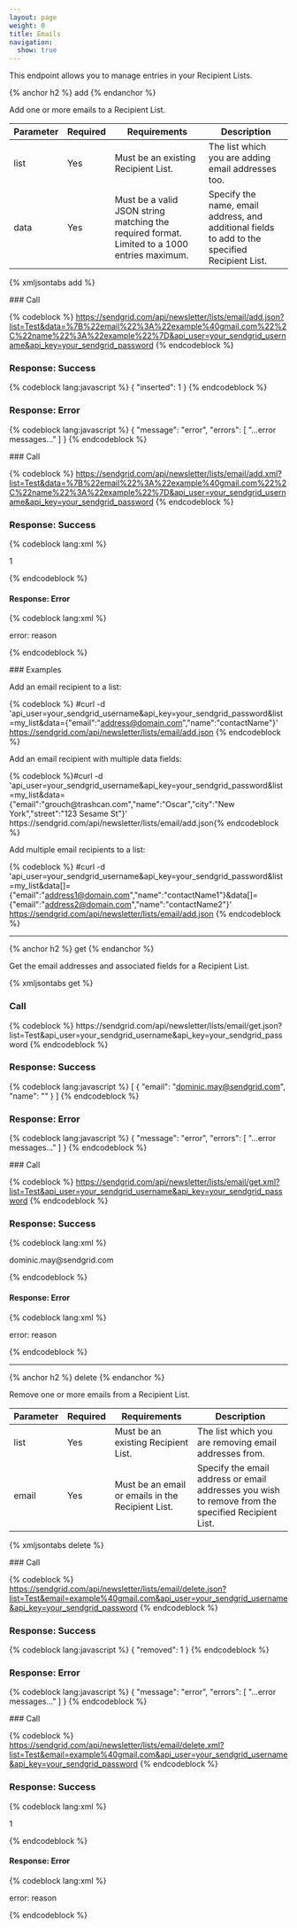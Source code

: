 ```yaml
---
layout: page
weight: 0
title: Emails
navigation:
  show: true
---
```


This endpoint allows you to manage entries in your Recipient Lists.


{% anchor h2 %} add {% endanchor %}


Add one or more emails to a Recipient List.

<table class="table table-bordered table-striped">
   <thead>
      <tr>
         <th>Parameter</th>
         <th>Required</th>
         <th>Requirements</th>
         <th>Description</th>
      </tr>
   </thead>
   <tbody>
      <tr>
         <td>list</td>
         <td>Yes</td>
         <td>Must be an existing Recipient List.</td>
         <td>The list which you are adding email addresses too.</td>
      </tr>
      <tr>
         <td>data</td>
         <td>Yes</td>
         <td>Must be a valid JSON string matching the required format. Limited to a 1000 entries maximum.</td>
         <td>Specify the name, email address, and additional fields to add to the specified Recipient List.</td>
      </tr>
   </tbody>
</table>


{% xmljsontabs add %}

<div markdown="1" class="tab-content">
<div markdown="1" class="tab-pane active" id="add-json">
### Call



{% codeblock %}
https://sendgrid.com/api/newsletter/lists/email/add.json?list=Test&data=%7B%22email%22%3A%22example%40gmail.com%22%2C%22name%22%3A%22example%22%7D&api_user=your_sendgrid_username&api_key=your_sendgrid_password
{% endcodeblock %}
<h3>Response: Success</h3>

{% codeblock lang:javascript %}
{
  "inserted": 1
}
{% endcodeblock %}




### Response: Error




{% codeblock lang:javascript %}
{
  "message": "error",
  "errors": [
    "...error messages..."
  ]
}
{% endcodeblock %}




</div>
<div markdown="1" class="tab-pane" id="add-xml">
### Call



{% codeblock %}
https://sendgrid.com/api/newsletter/lists/email/add.xml?list=Test&data=%7B%22email%22%3A%22example%40gmail.com%22%2C%22name%22%3A%22example%22%7D&api_user=your_sendgrid_username&api_key=your_sendgrid_password
{% endcodeblock %}
<h3>Response: Success</h3>


{% codeblock lang:xml %}
<?xml version="1.0" encoding="ISO-8859-1"?>

<result>
   <inserted>1</inserted>
</result>

{% endcodeblock %}




#### Response: Error




{% codeblock lang:xml %}
<?xml version="1.0" encoding="ISO-8859-1"?>

<result>
   <message>error: reason</message>
</result>

{% endcodeblock %}




</div>
</div>
### Examples

Add an email recipient to a list:



{% codeblock %}
#curl -d 'api_user=your_sendgrid_username&api_key=your_sendgrid_password&list=my_list&data={"email":"address@domain.com","name":"contactName"}' https://sendgrid.com/api/newsletter/lists/email/add.json
{% endcodeblock %}

<p>Add an email recipient with multiple data fields:</p>
{% codeblock %}#curl -d 'api_user=your_sendgrid_username&api_key=your_sendgrid_password&list=my_list&data={"email":"grouch@trashcan.com","name":"Oscar","city":"New York","street":"123 Sesame St"}' https://sendgrid.com/api/newsletter/lists/email/add.json{% endcodeblock %}



Add multiple email recipients to a list:



{% codeblock %}
#curl -d 'api_user=your_sendgrid_username&api_key=your_sendgrid_password&list=my_list&data[]={"email":"address1@domain.com","name":"contactName1"}&data[]={"email":"address2@domain.com","name":"contactName2"}' https://sendgrid.com/api/newsletter/lists/email/add.json
{% endcodeblock %}

<hr/>



{% anchor h2 %}
get 
{% endanchor %}


<p>Get the email addresses and associated fields for a Recipient List.</p>




{% xmljsontabs get %}

  <div class="tab-content">
    <div class="tab-pane active" id="get-json">
<h3>Call</h3>
{% codeblock %}
https://sendgrid.com/api/newsletter/lists/email/get.json?list=Test&api_user=your_sendgrid_username&api_key=your_sendgrid_password
{% endcodeblock %}



### Response: Success




{% codeblock lang:javascript %}
[
  {
    "email": "dominic.may@sendgrid.com",
    "name": ""
  }
]
{% endcodeblock %}




### Response: Error




{% codeblock lang:javascript %}
{
  "message": "error",
  "errors": [
    "...error messages..."
  ]
}
{% endcodeblock %}




</div>
<div markdown="1" class="tab-pane" id="get-xml">
### Call



{% codeblock %}
https://sendgrid.com/api/newsletter/lists/email/get.xml?list=Test&api_user=your_sendgrid_username&api_key=your_sendgrid_password
{% endcodeblock %}
<h3>Response: Success</h3>


{% codeblock lang:xml %}
<?xml version="1.0" encoding="ISO-8859-1"?>

<emails>
   <email>
      <email>dominic.may@sendgrid.com</email>
      <name>
    </name>
   </email>
</emails>

{% endcodeblock %}




#### Response: Error




{% codeblock lang:xml %}
<?xml version="1.0" encoding="ISO-8859-1"?>

<result>
   <message>error: reason</message>
</result>

{% endcodeblock %}




</div>
</div>

* * * * *


{% anchor h2 %} delete {% endanchor %}


Remove one or more emails from a Recipient List.

<table class="table table-bordered table-striped">
   <thead>
      <tr>
         <th>Parameter</th>
         <th>Required</th>
         <th>Requirements</th>
         <th>Description</th>
      </tr>
   </thead>
   <tbody>
      <tr>
         <td>list</td>
         <td>Yes</td>
         <td>Must be an existing Recipient List.</td>
         <td>The list which you are removing email addresses from.</td>
      </tr>
      <tr>
         <td>email</td>
         <td>Yes</td>
         <td>Must be an email or emails in the Recipient List.</td>
         <td>Specify the email address or email addresses you wish to remove from the specified Recipient List.</td>
      </tr>
   </tbody>
</table>


{% xmljsontabs delete %}

<div markdown="1" class="tab-content">
<div markdown="1" class="tab-pane active" id="delete-json">
### Call



{% codeblock %}
https://sendgrid.com/api/newsletter/lists/email/delete.json?list=Test&email=example%40gmail.com&api_user=your_sendgrid_username&api_key=your_sendgrid_password
{% endcodeblock %}
<h3>Response: Success</h3>

{% codeblock lang:javascript %}
{
  "removed": 1
}
{% endcodeblock %}




### Response: Error




{% codeblock lang:javascript %}
{
  "message": "error",
  "errors": [
    "...error messages..."
  ]
}
{% endcodeblock %}




</div>
<div markdown="1" class="tab-pane" id="delete-xml">
### Call



{% codeblock %}
https://sendgrid.com/api/newsletter/lists/email/delete.xml?list=Test&email=example%40gmail.com&api_user=your_sendgrid_username&api_key=your_sendgrid_password
{% endcodeblock %}
<h3>Response: Success</h3>


{% codeblock lang:xml %}
<?xml version="1.0" encoding="ISO-8859-1"?>

<result>
   <removed>1</removed>
</result>

{% endcodeblock %}




#### Response: Error




{% codeblock lang:xml %}
<?xml version="1.0" encoding="ISO-8859-1"?>

<result>
   <message>error: reason</message>
</result>

{% endcodeblock %}




</div>
</div>

